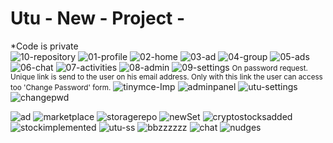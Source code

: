 
# Utu - New - Project - 

*Code is private
</br>
<img src="https://i.ibb.co/Pg5fhx7/10-repository.png" alt="10-repository" border="0">
<img src="https://i.ibb.co/x1htHQ8/01-profile.png" alt="01-profile" border="0">
<img src="https://i.ibb.co/wg0Jc11/02-home.png" alt="02-home" border="0">
<img src="https://i.ibb.co/S364Bbk/03-ad.png" alt="03-ad" border="0">
<img src="https://i.ibb.co/4ZcxcXK/04-group.png" alt="04-group" border="0">
<img src="https://i.ibb.co/W67xs4W/05-ads.png" alt="05-ads" border="0">
<img src="https://i.ibb.co/GTWRxGK/06-chat.png" alt="06-chat" border="0">
<img src="https://i.ibb.co/smn2nmm/07-activities.png" alt="07-activities" border="0">
<img src="https://i.ibb.co/W2FT8KZ/08-admin.png" alt="08-admin" border="0">
<img src="https://i.ibb.co/nkvgJb5/09-settings.png" alt="09-settings" border="0">
<small>On password request. Unique link is send to the user on his email address. Only with this link the user can access too 'Change Password' form.</small>
<img src="https://i.ibb.co/dQ1kVFG/tinymce-Imp.png" alt="tinymce-Imp" border="0">
<img src="https://i.ibb.co/8j4XcQT/adminpanel.png" alt="adminpanel" border="0">
<img src="https://i.ibb.co/zR1hdnB/utu-settings.png" alt="utu-settings" border="0">
<img src="https://i.ibb.co/CwR2bKD/changepwd.png" alt="changepwd" border="0">

<img src="https://i.ibb.co/tL19rwt/ad.png" alt="ad" border="0">
<img src="https://i.ibb.co/MZDBQt7/marketplace.png" alt="marketplace" border="0">
<img src="https://i.ibb.co/Ld4fj2r/storagerepo.png" alt="storagerepo" border="0">
<img src="https://i.ibb.co/18Tz5yV/newSet.png" alt="newSet" border="0">
<img src="https://i.ibb.co/SxBRd1m/cryptostocksadded.png" alt="cryptostocksadded" border="0">
<img src="https://i.ibb.co/jbhbH7G/stockimplemented.png" alt="stockimplemented" border="0">
<img src="https://i.ibb.co/5s4YnHv/utu-ss.png" alt="utu-ss" border="0">
<img src="https://i.ibb.co/KsL7Jpz/bbzzzzzz.png" alt="bbzzzzzz" border="0">
<img src="https://i.ibb.co/X25MjCj/chat.png" alt="chat" border="0">
<img src="https://i.ibb.co/Mn1HC4R/nudges.png" alt="nudges" border="0">
